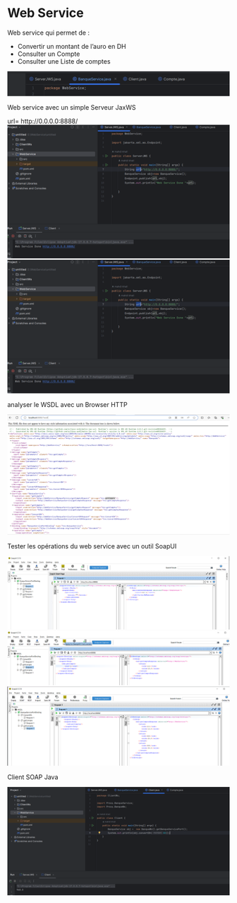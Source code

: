 <h1>Web Service</h1> 
<p>Web service qui permet de :</p>
<ul>
  <li>Convertir un montant de l’auro en DH</li>
  <li>Consulter un Compte</li>
  <li>Consulter une Liste de comptes</li>
</ul>
<img src="Captures/Capture4.PNG" alt="Classe.java">
<p>Web service avec un simple Serveur JaxWS</p>
url= http://0.0.0.0:8888/
<img src="Captures/Capture2.PNG" alt="Serveur JaxWS">
<img src="Captures/Capture2.PNG" alt="Serveur JaxWS">
<p>analyser le WSDL avec un Browser HTTP</p>
<img src="Captures/Capture.PNG" alt="WSDL">
<P>Tester les opérations du web service avec un outil SoapUI</P>
<img src="Captures/Capture1.PNG" alt="request1:ConvertDh">
<img src="Captures/Capture5.PNG" alt="request2:getCompte">
<img src="Captures/Capture6.PNG" alt="request3:getComptes">
<p>Client SOAP Java</p>
<img src="Captures/Capture3.PNG" alt="ClientJava">

